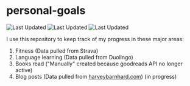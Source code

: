 # personal-goals
![Last Updated](https://img.shields.io/date/1612791911?color=FC4C02&label=Fitness%20Updated&logo=strava)
![Last Updated](https://img.shields.io/date/1612791911?color=7ac70c&label=Language%20Updated&logo=duolingo)
![Last Updated](https://img.shields.io/date/1612791911?color=e9e5cd&label=Books%20Updated&logo=goodreads)

I use this repository to keep track of my progress in these major areas:

1. Fitness (Data pulled from Strava)
2. Language learning (Data pulled from Duolingo)
3. Books read ("Manually" created because goodreads API no longer active)
4. Blog posts (Data pulled from [harveybarnhard.com](https://harveybarnhard.com)) (in progress)
